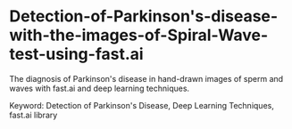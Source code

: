 # Detection-of-Parkinson's-disease-with-the-images-of-Spiral-Wave-test-using-fast.ai

The diagnosis of Parkinson's disease in hand-drawn images of sperm and waves with fast.ai and deep learning techniques.

Keyword: Detection of Parkinson's Disease, Deep Learning Techniques, fast.ai library
